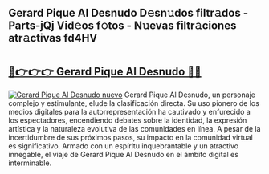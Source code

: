 ## Gerard Pique Al Desnudo D𝚎sn𝚞dos filtr𝚊dos - Parts-jQj Vid𝚎os f𝚘tos - N𝚞evas filtr𝚊ciones atr𝚊ctivas fd4HV

# <h2><a href="http://mb0nc1.tromn.icu/?c=Gerard+Pique+Al+Desnudo">🔗👉👉👉 Gerard Pique Al Desnudo 🔗🔗</a></h2>

[![Gerard Pique Al Desnudo nuevo](https://i.imgur.com/pEAQMta.gif)](http://mb0nc1.tromn.icu/?c=Gerard+Pique+Al+Desnudo)
Gerard Pique Al Desnudo, un personaje complejo y estimulante, elude la clasificación directa. Su uso pionero de los medios digitales para la autorrepresentación ha cautivado y enfurecido a los espectadores, encendiendo debates sobre la identidad, la expresión artística y la naturaleza evolutiva de las comunidades en línea. A pesar de la incertidumbre de sus próximos pasos, su impacto en la comunidad virtual es significativo. Armado con un espíritu inquebrantable y un atractivo innegable, el viaje de Gerard Pique Al Desnudo en el ámbito digital es interminable.
